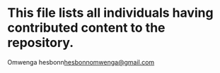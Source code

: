 # This file lists all individuals having contributed content to the repository.
Omwenga hesbonn<hesbonnomwenga@gmail.com>

